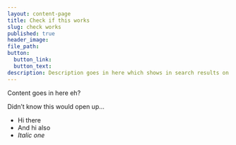 ```yaml
---
layout: content-page
title: Check if this works
slug: check works
published: true
header_image:
file_path:
button:
  button_link:
  button_text:
description: Description goes in here which shows in search results on site.
---
```


Content goes in here eh?

Didn’t know this would open up…

* Hi there
* And hi also
* *Italic one*